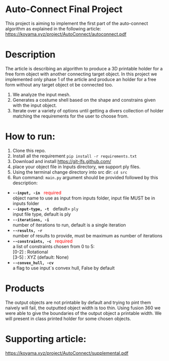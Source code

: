 # Auto-Connect Final Project
This project is aiming to implement the first part of the auto-connect algorithm as explained in the following article: 
https://koyama.xyz/project/AutoConnect/autoconnect.pdf &nbsp;&nbsp;&nbsp;

# Description
The article is describing an algorithm to produce a 3D printable holder for a free form object with another connecting target object.
In this project we implemented only phase 1 of the article and produce an holder for a free form without any target object ot be connected too. 

1. We analyze the input mesh.
2. Generates a costume shell based on the shape and constrains given with the input object.
3. Iterate over a variety of options until getting a divers collection of holder matching the requirements for the user to choose from. 


# How to run: 
1. Clone this repo.
2. Install all the requirement `pip install -r requirements.txt`
3. Download and install https://git-lfs.github.com/
4. place your object file in Inputs directory, we support ply files.
5. Using the terminal change directory into src dir: `cd src`
5. Run command: `main.py` argument should be provided followed by this description:

* <b>`--input, -in`</b> &nbsp; <span style="color:red"> required </span>  
   object name to use as input from inputs folder, input file MUST be in inputs folder
* <b>`--input-type, -t`</b> &nbsp; default= `ply`  
   input file type, default is ply   
* <b>`--iterations, -i`</b>  
   number of iterations to run, default is a single iteration
* <b>`--results, -r`</b>  
    number of results to provide, must be maximum as number of iterations
* <b>`--constraints, -c`</b> &nbsp; <span style="color:red"> required </span>   
    a list of constraints chosen from 0 to 5:  
    [0-2] : Rotational  
    [3-5] : XYZ (default: None)
* <b>`--convex_hull, -cv`</b>  
    a flag to use input`s convex hull, False by default 


# Products
The output objects are not printable by default and trying to pint them naively will fail, the outputted object width is too thin.
Using fusion 360 we were able to give the boundaries of the output object a printable width.
 We will present in class printed holder for some chosen objects. 


# Supporting article: 
https://koyama.xyz/project/AutoConnect/supplemental.pdf &nbsp;